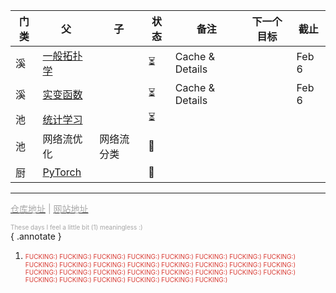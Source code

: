 
| 门类  | 父               | 子     | 状态  | 备注              | 下一个目标 | 截止    |
| --- | --------------- | ----- | --- | --------------- | ----- | ----- |
| 溪   | [一般拓扑学](GTopo)  |       | ⏳   | Cache & Details |       | Feb 6 |
| 溪   | [实变函数](RF)      |       | ⏳   | Cache & Details |       | Feb 6 |
| 池   | [统计学习](SL)      |       | ⏳   |                 |       |       |
| 池   | 网络流优化           | 网络流分类 | 🍼  |                 |       |       |
| 厨   | [PyTorch](DLCB) |       | 🍼  |                 |       |       |

---

 [<font color="#a5a5a5">仓库地址</font>](https://github.com/zoeplus/zoeminus) <font color="#a5a5a5">|</font> [<font color="#a5a5a5">网站地址</font>](https://zoeplus.github.io/zoeminus/)

<font color="#a5a5a5" size="1">These days I feel a little bit (1) meaningless :)</font>  
{ .annotate } 

1. <font color="#d83931" size="1">FUCKING:) FUCKING:) FUCKING:) FUCKING:) FUCKING:) FUCKING:) FUCKING:) FUCKING:) FUCKING:) FUCKING:) FUCKING:) FUCKING:) FUCKING:) FUCKING:) FUCKING:) FUCKING:) FUCKING:) FUCKING:) FUCKING:) FUCKING:) FUCKING:) FUCKING:) FUCKING:) FUCKING:) FUCKING:) FUCKING:) FUCKING:) FUCKING:) FUCKING:) FUCKING:) </font>
